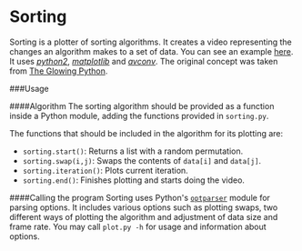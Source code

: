 Sorting
=======

Sorting is a plotter of sorting algorithms. It creates a video representing the changes an algorithm makes to a set of data. You can see an example [here][1]. It uses [*python2*][2], [*matplotlib*][3] and [*avconv*][4]. The original concept was taken from [The Glowing Python][5].

###Usage

####Algorithm
The sorting algorithm should be provided as a function inside a Python module, adding the functions provided in `sorting.py`.

The functions that should be included in the algorithm for its plotting are:

 - `sorting.start()`: Returns a list with a random permutation.
 - `sorting.swap(i,j)`: Swaps the contents of `data[i]` and `data[j]`.
 - `sorting.iteration()`: Plots current iteration.
 - `sorting.end()`: Finishes plotting and starts doing the video.

####Calling the program
Sorting uses Python's [`optparser`][6] module for parsing options. It includes various options such as plotting swaps, two different ways of plotting the algorithm and adjustment of data size and frame rate. You may call  `plot.py -h` for usage and information about options.


  [1]: https://mediacru.sh/NvDl5CNxUXmM
  [2]: https://www.python.org/download/releases/2.7.8/
  [3]: http://matplotlib.org
  [4]: https://libav.org/download.html
  [5]: http://glowingpython.blogspot.com.es/2013/02/selection-sort-animated.html
  [6]: https://docs.python.org/2/library/optparse.html
